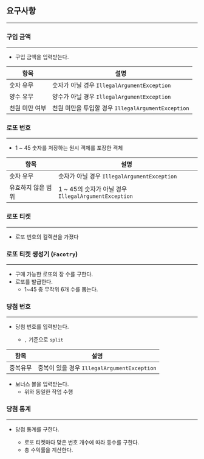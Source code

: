 ## 요구사항

---

### 구입 금액

---

- 구입 금액을 입력받는다.

| 항목           | 설명                                               |
| -------------- | -------------------------------------------------- |
| 숫자 유무      | 숫자가 아닐 경우 `IllegalArgumentException`        |
| 양수 유무      | 양수가 아닐 경우 `IllegalArgumentException`        |
| 천원 미만 여부 | 천원 미만을 투입할 경우 `IllegalArgumentException` |

### 로또 번호

---

- 1 ~ 45 숫자를 저장하는 원시 객체를 포장한 객체

| 항목               | 설명                                                 |
| ------------------ | ---------------------------------------------------- |
| 숫자 유무          | 숫자가 아닐 경우 `IllegalArgumentException`          |
| 유효하지 않은 범위 | 1 ~ 45의 숫자가 아닐 경우 `IllegalArgumentException` |

### 로또 티켓

---

- 로또 번호의 컬렉션을 가졌다

### 로또 티켓 생성기 (`Facotry`)

---

- 구매 가능한 로또의 장 수를 구한다.
- 로또를 발급한다.
  - 1~45 중 무작위 6개 수를 뽑는다.

### 당첨 번호

---

- 당첨 번호를 입력받는다.

  - `,` 기준으로 `split`

| 항목     | 설명                                        |
| -------- | ------------------------------------------- |
| 중복유무 | 중복이 있을 경우 `IllegalArgumentException` |

- 보너스 볼을 입력받는다.
  - 위와 동일한 작업 수행

### 당첨 통계

---

- 당첨 통계를 구한다.

  - 로또 티켓마다 맞은 번호 개수에 따라 등수를 구한다.
  - 총 수익률을 계산한다.
